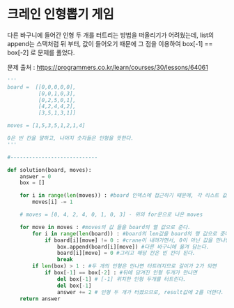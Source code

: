 # 크레인 인형뽑기 게임

다른 바구니에 들어간 인형 두 개를 터트리는 방법을 떠올리기가 어려웠는데,
list의 append는 스택처럼 뒤 부터, 값이 들어오기 때문에 그 점을 이용하여 
box[-1] == box[-2] 로 문제를 풀었다.

문제 출처 : https://programmers.co.kr/learn/courses/30/lessons/64061

```python
'''
board =  [[0,0,0,0,0],
          [0,0,1,0,3],
          [0,2,5,0,1],
          [4,2,4,4,2],
          [3,5,1,3,1]]

moves = [1,5,3,5,1,2,1,4] 

0은 빈 칸을 말하고, 나머지 숫자들은 인형을 뜻한다. 
'''

#----------------------------

def solution(board, moves):
    answer = 0
    box = []

    for i in range(len(moves)) : #board 인덱스에 접근하기 때문에, 각 리스트 값에 -1을 해준다.
        moves[i] -= 1

    # moves = [0, 4, 2, 4, 0, 1, 0, 3] - 위의 for문으로 나온 moves

    for move in moves : #moves의 값 들을 board의 열 값으로 준다.
        for i in range(len(board)) : #board의 len값을 board의 행 값으로 준다.
            if board[i][move] != 0 : #crane이 내려가면서, 0이 아닌 값을 만나면 
                box.append(board[i][move]) #다른 바구니에 옮겨 담는다.
                board[i][move] = 0 #그리고 해당 칸은 빈 칸이 된다.
                break
        if len(box) > 1 : #두 개의 인형은 만나면 터트려지므로 길이가 2가 되면
            if box[-1] == box[-2] : #뒤에 담겨진 인형 두개가 만나면
                del box[-1] # [-1] 위치한 인형 두개를 터트린다.
                del box[-1]
                answer += 2 # 인형 두 개가 터졌으므로, result값에 2를 더한다.
    return answer
```

